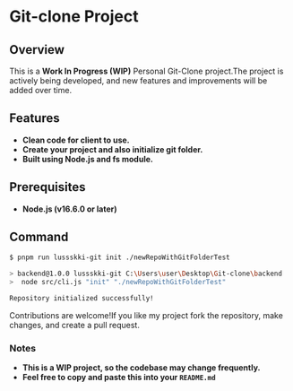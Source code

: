 # **Git-clone Project**

## **Overview**

This is a **Work In Progress (WIP)** Personal Git-Clone project.The project is actively being developed, and new features and improvements will be added over time.

## **Features**
- **Clean code for client to use.**
- **Create your project and also initialize git folder.**
- **Built using Node.js and fs module.**

## **Prerequisites**

- **Node.js (v16.6.0 or later)**

## **Command**

   ```bash
   $ pnpm run lussskki-git init ./newRepoWithGitFolderTest

   > backend@1.0.0 lussskki-git C:\Users\user\Desktop\Git-clone\backend
   >  node src/cli.js "init" "./newRepoWithGitFolderTest"

   Repository initialized successfully! 
   ```

Contributions are welcome!If you like my project fork the repository, make changes, and create a pull request.

### **Notes**
- **This is a WIP project, so the codebase may change frequently.**
- **Feel free to copy and paste this into your `README.md`**

